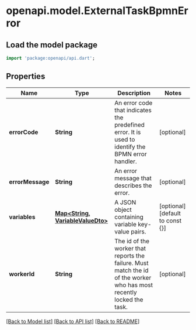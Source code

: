 # openapi.model.ExternalTaskBpmnError

## Load the model package
```dart
import 'package:openapi/api.dart';
```

## Properties
Name | Type | Description | Notes
------------ | ------------- | ------------- | -------------
**errorCode** | **String** | An error code that indicates the predefined error. It is used to identify the BPMN error handler. | [optional] 
**errorMessage** | **String** | An error message that describes the error. | [optional] 
**variables** | [**Map<String, VariableValueDto>**](VariableValueDto.md) | A JSON object containing variable key-value pairs. | [optional] [default to const {}]
**workerId** | **String** | The id of the worker that reports the failure. Must match the id of the worker who has most recently locked the task. | [optional] 

[[Back to Model list]](../README.md#documentation-for-models) [[Back to API list]](../README.md#documentation-for-api-endpoints) [[Back to README]](../README.md)


